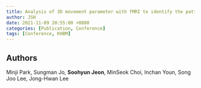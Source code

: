 ```yaml
---
title: Analysis of 3D movement parameter with fMRI to identify the pattern of lower-limb movement
author: JSH
date: 2021-11-09 20:55:00 +0800
categories: [Publication, Conference]
tags: [Conference, KHBM]
---
```


## Authors
Minji Park, Sungman Jo, **Soohyun Jeon**, MinSeok Choi, Inchan Youn, Song Joo Lee, Jong-Hwan Lee
